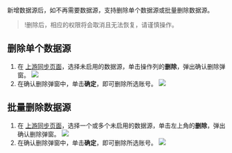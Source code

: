 新增数据源后，如不再需要数据源，支持删除单个数据源或批量删除数据源。
>!删除后，相应的权限将会取消且无法恢复，请谨慎操作。

## 删除单个数据源
1. 在 [上游同步页面](https://console.cloud.tencent.com/eiam/sync-center/upstream)，选择未启用的数据源，单击操作列的**删除**，弹出确认删除弹窗。
![](https://qcloudimg.tencent-cloud.cn/raw/ada2b71ebc8fde359983d64144fdfae8.png)
2. 在确认删除弹窗中，单击**确定**，即可删除所选账号。
![](https://qcloudimg.tencent-cloud.cn/raw/8f4b30b9888940d7880e63edbffd6a08.png)

## 批量删除数据源
1. 在 [上游同步页面](https://console.cloud.tencent.com/eiam/sync-center/upstream)，选择一个或多个未启用的数据源，单击左上角的**删除**，弹出确认删除弹窗。
![](https://qcloudimg.tencent-cloud.cn/raw/090c1bfe7c48fff40feeac2925894741.png)
2. 在确认删除弹窗中，单击**确定**，即可删除所选账号。
![](https://qcloudimg.tencent-cloud.cn/raw/8f535bc16355380e015321ecb3999305.png)
